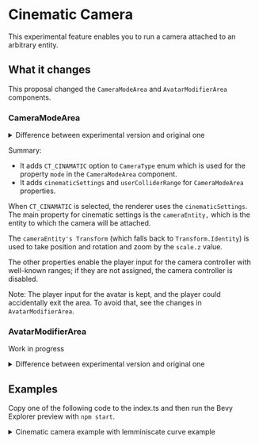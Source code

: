 # Cinematic Camera
This experimental feature enables you to run a camera attached to an arbitrary entity. 

## What it changes
This proposal changed the `CameraModeArea` and `AvatarModifierArea` components.

### CameraModeArea

<details>
  <summary>Difference between experimental version and original one</summary>

```diff
declare const enum CameraType {
    CT_FIRST_PERSON = 0,
    CT_THIRD_PERSON = 1,
+    /** CT_CINEMATIC - controlled by the scene */
+    CT_CINEMATIC = 2
}

interface PBCameraModeArea {
    /** the 3D size of the region */
    area: Vector3 | undefined;
    /** the camera mode to enforce */
    mode: CameraType;
+    cinematicSettings?: CinematicSettings | undefined;
+    /** if true, the player will be considered inside the area when they are within 0.3m of the area. default true */
+    useColliderRange?: boolean | undefined;
}

+interface CinematicSettings {
+    /** Entity that defines the cinematic camera transform. */
+    cameraEntity: number;
+    /**
+     * Position -> camera's position
+     * Rotation -> camera's direction
+     * scale.z -> zoom level
+     * scale.x and scale.y -> unused
+     */
+    allowManualRotation?: boolean | undefined;
+    /** how far the camera can rotate around the y-axis / look left/right, in radians. default unrestricted */
+    yawRange?: number | undefined;
+    /** how far the camera can rotate around the x-axis / look up-down, in radians. default unrestricted */
+    pitchRange?: number | undefined;
+    /** note: cameras can never look up/down further than Vec3::Y */
+    rollRange?: number | undefined;
+    /** minimum zoom level. must be greater than 0. defaults to the input zoom level */
+    zoomMin?: number | undefined;
+    /** maximum zoom level. must be greater than 0. defaults to the input zoom level */
+    zoomMax?: number | undefined;
+}
```

</details>

Summary: 
- It adds `CT_CINAMATIC` option to `CameraType` enum which is used for the property `mode` in the `CameraModeArea` component.
- It adds `cinematicSettings` and `userColliderRange` for `CameraModeArea` properties.


When `CT_CINAMATIC` is selected, the renderer uses the `cinematicSettings`. The main property for cinematic settings is the `cameraEntity,` which is the entity to which the camera will be attached. 

The `cameraEntity's Transform` (which falls back to `Transform.Identity`) is used to take position and rotation and zoom by the `scale.z` value.

The other properties enable the player input for the camera controller with well-known ranges; if they are not assigned, the camera controller is disabled.

Note: The player input for the avatar is kept, and the player could accidentally exit the area. To avoid that, see the changes in `AvatarModifierArea`.



### AvatarModifierArea
Work in progress

<details>
    <summary>Difference between experimental version and original one</summary>

```diff
interface PBAvatarModifierArea {
    /** the 3D size of the region */
    area: Vector3 | undefined;
    /** user IDs that can enter and remain unaffected */
    excludeIds: string[];
    /** list of modifiers to apply */
    modifiers: AvatarModifierType[];
+    movementSettings?: AvatarMovementSettings | undefined;
+    /** if true, the player will be considered inside the area when they are within 0.3m of the area. default true */
+    useColliderRange?: boolean | undefined;
}

+interface AvatarMovementSettings {
+    controlMode?: AvatarControlType | undefined;
+    /** if not explicitly set, the following properties default to user's preference settings */
+    runSpeed?: number | undefined;
+    /** how fast the player gets up to speed or comes to rest. higher = more responsive */
+    friction?: number | undefined;
+    /** how fast the player accelerates vertically when not on a solid surface, in m/s. should normally be negative */
+    gravity?: number | undefined;
+    /** how high the player can jump, in meters. should normally be positive. gravity must have the same sign for jumping to be possible */
+    jumpHeight?: number | undefined;
+    /** max fall speed in m/s. should normally be negative */
+    maxFallSpeed?: number | undefined;
+    /** speed the player turns in tank mode, in radians/s */
+    turnSpeed?: number | undefined;
+    /** speed the player walks at, in m/s */
+    walkSpeed?: number | undefined;
+    /** whether to allow player to move at a slower speed (e.g. with a walk-key or when using a gamepad/joystick). defaults to true */
+    allowWeightedMovement?: boolean | undefined;
+}
```
</details>


## Examples
Copy one of the following code to the index.ts and then run the Bevy Explorer preview with `npm start`.
<details>
  <summary>Cinematic camera example with lemminiscate curve example</summary>

  ```typescript
import { CameraModeArea, CameraType, engine, Entity, Material, MeshRenderer, PBCameraModeArea, Transform } from "@dcl/sdk/ecs";
import { Color3, Color4, Quaternion, Scalar, Vector3 } from "@dcl/sdk/math";

function colorAddAlpha(baseColor: Color4 | Color3, a: number): Color4 {
    return { ...baseColor, a }
}

function createCameraModeArea(position: Vector3, size: Vector3, value: Partial<PBCameraModeArea>, debug: boolean = true) {
    // When debug=true, it enables a box with alpha representation
    if (debug) {
        const height = 0.1
        const floorRepresentationEntity = engine.addEntity()
        const floorPosition = Vector3.create(position.x, position.y - size.y / 2 + height, position.z)
        MeshRenderer.setBox(floorRepresentationEntity)
        Material.setPbrMaterial(floorRepresentationEntity, { albedoColor: colorAddAlpha(Color4.Magenta(), 0.2) })
        Transform.create(floorRepresentationEntity, { position: floorPosition, scale: Vector3.create(size.x, height, size.z) })

        const areaRepresentationEntity = engine.addEntity()
        MeshRenderer.setBox(areaRepresentationEntity)
        Material.setPbrMaterial(areaRepresentationEntity, { albedoColor: colorAddAlpha(Color4.Green(), 0.1) })
        const repPosition = Vector3.create(position.x, position.y, position.z)
        Transform.create(areaRepresentationEntity, { position: repPosition, scale:  size})
    }

    const entity = engine.addEntity()
    CameraModeArea.create(entity, {
        mode: CameraType.CT_FIRST_PERSON,
        area: size,
        ...value,
    })
    Transform.create(entity, { position })
}

function createLemniscateMovement(centerPosition: Vector3, height: number, pathLength: number, periodSeg: number = 1.0, showDebug: boolean = false): Entity {
    const movingEntity = engine.addEntity()
    const systemName = `${movingEntity}-bernoulli-lemniscate-curve-movement-system`
    const speedModifier = 2 * Math.PI / periodSeg

    // A small debug box to show the position of the entity moved and the boundary of the path
    if (showDebug) {
        const debug = engine.addEntity()
        const debugBoxSize = 0.1
        MeshRenderer.setBox(debug)
        Material.setPbrMaterial(debug, { albedoColor: Color4.Red() })
        Transform.create(debug, { scale: Vector3.create(debugBoxSize, debugBoxSize, debugBoxSize), parent: movingEntity })

        const debugArea = engine.addEntity()
        MeshRenderer.setBox(debugArea)
        Material.setPbrMaterial(debugArea, { albedoColor: colorAddAlpha(Color4.Magenta(), 0.2) })
        Transform.create(debugArea, { scale: Vector3.create(pathLength, height, pathLength * Math.sqrt(2) / 4), position: {...centerPosition} })
    }
    
    let t = 0
    const amplitude = pathLength / 2
    engine.addSystem((dt) => {
        const transform = Transform.getMutableOrNull(movingEntity)
        // auto clean
        if (!transform) {
            engine.removeSystem(systemName)
            return
        }

        // t is acummulated time but periodic each 2pi
        t = Scalar.repeat(t + (speedModifier * dt), 2 * Math.PI)
        const ct = Math.cos(t)
        const st = Math.sin(t)
        const previousPos = {...transform.position}

        // lemminiscate curve
        transform.position.x = centerPosition.x + (amplitude * ct / (1 + (st * st)))
        transform.position.z = centerPosition.z + (amplitude * ct * st / (1 + (st * st)))

        // sin square 
        transform.position.y = centerPosition.y - height / 2 + (height * Math.sin(t/2) * Math.sin(t/2))

        // rotation calculated from the previous position (with forward vector)
        Quaternion.fromLookAtToRef(previousPos, transform.position, Vector3.Up(), transform.rotation)
    }, 0, systemName)

    // Initial position
    Transform.create(movingEntity, { position: {...centerPosition} })

    return movingEntity
}

export function main() {
    console.log("## Cinematic Example Test ##")

    // Camera area position and size
    const cameraAreaPosition = Vector3.create(4, 2.5, 4)
    const cameraAreaSize = Vector3.create(3, 3, 3)

    // Movement parameters
    const movementCenteredPosition = Vector3.create(8, 2, 8)
    const pathHeight = 1.0
    const pathLength = 4.0
    const periodSeg = 6

    const movingEntity = createLemniscateMovement(movementCenteredPosition, pathHeight, pathLength, periodSeg, true)
    createCameraModeArea(cameraAreaPosition, cameraAreaSize, {
        mode: CameraType.CT_CINEMATIC,
        cinematicSettings: {
            cameraEntity: movingEntity
        }
    })
}
  ```
</details>
